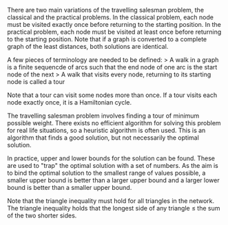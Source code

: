 
There are two main variations of the travelling salesman problem, the classical and the practical problems. In the classical problem, each node must be visited exactly once before returning to the starting position. In the practical problem, each node must be visited at least once before returning to the starting position. Note that if a graph is converted to a complete graph of the least distances, both solutions are identical.

A few pieces of terminology are needed to be defined:
\> A walk in a graph is a finite sequencde of arcs such that the end node of one arc is the start node of the next
\> A walk that visits every node, returning to its starting node is called a tour

Note that a tour can visit some nodes more than once. If a tour visits each node exactly once, it is a Hamiltonian cycle.

The travelling salesman problem involves finding a tour of minimum possible weight. There exists no efficient algorithm for solving this problem for real life situations, so a heuristic algorithm is often used. This is an algorithm that finds a good solution, but not necessarily the optimal solution.

In practice, upper and lower bounds for the solution can be found. These are used to "trap" the optimal solution with a set of numbers. As the aim is to bind the optimal solution to the smallest range of values possible, a smaller upper bound is better than a larger upper bound and a larger lower bound is better than a smaller upper bound.

Note that the triangle inequality must hold for all triangles in the network. The triangle inequality holds that the longest side of any triangle $\leq$ the sum of the two shorter sides.